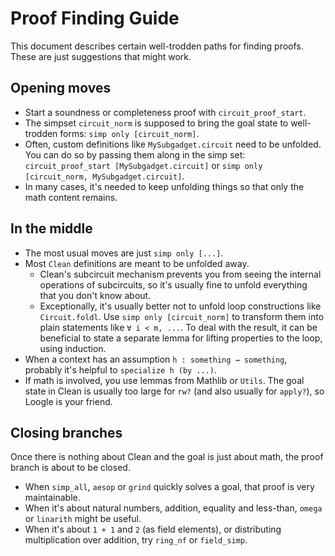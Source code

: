 # Proof Finding Guide

This document describes certain well-trodden paths for finding proofs. These are just suggestions that might work.

## Opening moves

* Start a soundness or completeness proof with `circuit_proof_start`.
* The simpset `circuit_norm` is supposed to bring the goal state to well-trodden forms: `simp only [circuit_norm]`.
* Often, custom definitions like `MySubgadget.circuit` need to be unfolded. You can do so by passing them along in the simp set: `circuit_proof_start [MySubgadget.circuit]` or `simp only [circuit_norm, MySubgadget.circuit]`.
* In many cases, it's needed to keep unfolding things so that only the math content remains.

## In the middle

* The most usual moves are just `simp only [...]`.
* Most `Clean` definitions are meant to be unfolded away.
  * Clean's subcircuit mechanism prevents you from seeing the internal operations of subcircuits, so it's usually fine to unfold everything that you don't know about.
  * Exceptionally, it's usually better not to unfold loop constructions like `Circuit.foldl`. Use `simp only [circuit_norm]` to transform them into plain statements like `∀ i < m, ...`. To deal with the result, it can be beneficial to state a separate lemma for lifting properties to the loop, using induction.
* When a context has an assumption `h : something → something`, probably it's helpful to `specialize h (by ...)`. 
* If math is involved, you use lemmas from Mathlib or `Utils`. The goal state in Clean is usually too large for `rw?` (and also usually for `apply?`), so Loogle is your friend.

## Closing branches

Once there is nothing about Clean and the goal is just about math, the proof branch is about to be closed.

* When `simp_all`, `aesop` or `grind` quickly solves a goal, that proof is very maintainable.
* When it's about natural numbers, addition, equality and less-than, `omega` or `linarith` might be useful.
* When it's about `1 + 1` and `2` (as field elements), or distributing multiplication over addition, try `ring_nf` or `field_simp`.

